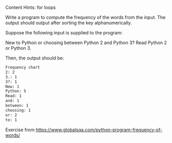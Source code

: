 Content Hints: for loops

Write a program to compute the frequency of the words from the input. The output should output after sorting the key alphanumerically. 

Suppose the following input is supplied to the program:

New to Python or choosing between Python 2 and Python 3? Read Python 2 or Python 3.

Then, the output should be:
```bash
Frequency chart
2: 2
3.: 1
3?: 1
New: 1
Python: 5
Read: 1
and: 1
between: 1
choosing: 1
or: 2
to: 1
```

Exercise from https://www.globalsqa.com/python-program-frequency-of-words/ 
